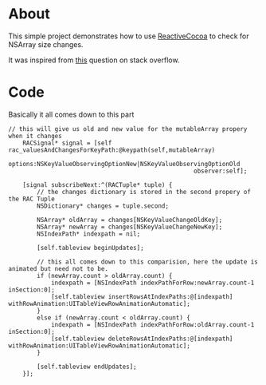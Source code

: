 About
===

This simple project demonstrates how to use [ReactiveCocoa](https://github.com/ReactiveCocoa/ReactiveCocoa) to check for NSArray size changes.

It was inspired from [this](http://stackoverflow.com/questions/18786226/reactivecocoa-example-with-nsmutablearray-push-pop) question on stack overflow.

Code
===

Basically it all comes down to this part
```
// this will give us old and new value for the mutableArray propery when it changes
    RACSignal* signal = [self rac_valuesAndChangesForKeyPath:@keypath(self,mutableArray)
                                                     options:NSKeyValueObservingOptionNew|NSKeyValueObservingOptionOld
                                                    observer:self];
    
    [signal subscribeNext:^(RACTuple* tuple) {
        // the changes dictionary is stored in the second propery of the RAC Tuple
        NSDictionary* changes = tuple.second;
        
        NSArray* oldArray = changes[NSKeyValueChangeOldKey];
        NSArray* newArray = changes[NSKeyValueChangeNewKey];
        NSIndexPath* indexpath = nil;
        
        [self.tableview beginUpdates];
        
        // this all comes down to this comparision, here the update is animated but need not to be.
        if (newArray.count > oldArray.count) {
            indexpath = [NSIndexPath indexPathForRow:newArray.count-1 inSection:0];
            [self.tableview insertRowsAtIndexPaths:@[indexpath] withRowAnimation:UITableViewRowAnimationAutomatic];
        }
        else if (newArray.count < oldArray.count) {
            indexpath = [NSIndexPath indexPathForRow:oldArray.count-1 inSection:0];
            [self.tableview deleteRowsAtIndexPaths:@[indexpath] withRowAnimation:UITableViewRowAnimationAutomatic];
        }
        
        [self.tableview endUpdates];
    }];
```

